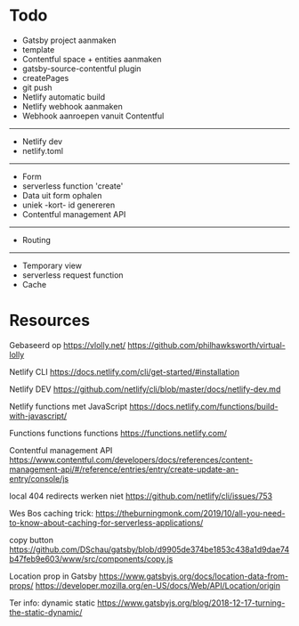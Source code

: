 # Todo

- Gatsby project aanmaken
- template
- Contentful space + entities aanmaken
- gatsby-source-contentful plugin
- createPages
- git push
- Netlify automatic build
- Netlify webhook aanmaken
- Webhook aanroepen vanuit Contentful

---

- Netlify dev
- netlify.toml

---

- Form
- serverless function 'create'
- Data uit form ophalen
- uniek -kort- id genereren
- Contentful management API

---

- Routing

---

- Temporary view
- serverless request function
- Cache

# Resources

Gebaseerd op
https://vlolly.net/
https://github.com/philhawksworth/virtual-lolly

Netlify CLI
https://docs.netlify.com/cli/get-started/#installation

Netlify DEV
https://github.com/netlify/cli/blob/master/docs/netlify-dev.md

Netlify functions met JavaScript
https://docs.netlify.com/functions/build-with-javascript/

Functions functions functions
https://functions.netlify.com/

Contentful management API
https://www.contentful.com/developers/docs/references/content-management-api/#/reference/entries/entry/create-update-an-entry/console/js

local 404 redirects werken niet
https://github.com/netlify/cli/issues/753

Wes Bos caching trick:
https://theburningmonk.com/2019/10/all-you-need-to-know-about-caching-for-serverless-applications/

copy button
https://github.com/DSchau/gatsby/blob/d9905de374be1853c438a1d9dae74b47feb9e603/www/src/components/copy.js

Location prop in Gatsby
https://www.gatsbyjs.org/docs/location-data-from-props/
https://developer.mozilla.org/en-US/docs/Web/API/Location/origin

Ter info: dynamic static
https://www.gatsbyjs.org/blog/2018-12-17-turning-the-static-dynamic/

